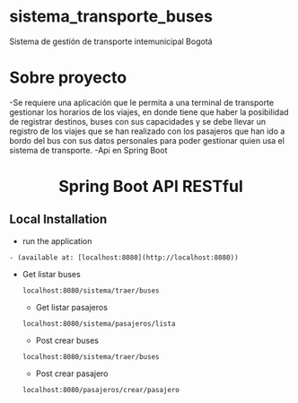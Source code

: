 # sistema_transporte_buses
Sistema de gestión de transporte intemunicipal Bogotá

# Sobre proyecto
-Se requiere una aplicación que le permita a una terminal de transporte gestionar los horarios de los viajes, en donde tiene que haber la posibilidad de registrar destinos, buses con sus capacidades y se debe llevar un registro de los viajes que se han realizado con los pasajeros que han ido a bordo del bus con sus datos personales para poder gestionar quien usa el sistema de transporte.
-Api en Spring Boot

<h1 align="center">Spring Boot API RESTful</h1>


## Local Installation

- run the application  

 ```
- (available at: [localhost:8080](http://localhost:8080))
  ```

- Get listar buses

  ```
  localhost:8080/sistema/traer/buses
  ```
  - Get listar pasajeros
  ```
  localhost:8080/sistema/pasajeros/lista
  ```
  - Post crear buses

  ```
  localhost:8080/sistema/traer/buses
  ```
  - Post crear pasajero
  ```
  localhost:8080/pasajeros/crear/pasajero
  
  ```




